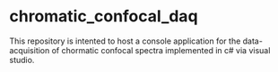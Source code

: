 # chromatic_confocal_daq
This repository is intented to host a console application for the data-acquisition of chormatic confocal spectra implemented in c# via visual studio.
